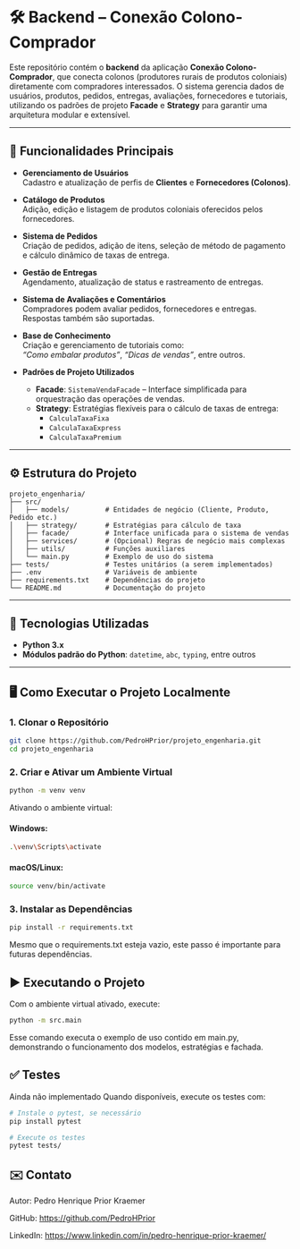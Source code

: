 # 🛠️ Backend – Conexão Colono-Comprador

Este repositório contém o **backend** da aplicação **Conexão Colono-Comprador**, que conecta colonos (produtores rurais de produtos coloniais) diretamente com compradores interessados. O sistema gerencia dados de usuários, produtos, pedidos, entregas, avaliações, fornecedores e tutoriais, utilizando os padrões de projeto **Facade** e **Strategy** para garantir uma arquitetura modular e extensível.

---

## 🚀 Funcionalidades Principais

- **Gerenciamento de Usuários**  
  Cadastro e atualização de perfis de **Clientes** e **Fornecedores (Colonos)**.

- **Catálogo de Produtos**  
  Adição, edição e listagem de produtos coloniais oferecidos pelos fornecedores.

- **Sistema de Pedidos**  
  Criação de pedidos, adição de itens, seleção de método de pagamento e cálculo dinâmico de taxas de entrega.

- **Gestão de Entregas**  
  Agendamento, atualização de status e rastreamento de entregas.

- **Sistema de Avaliações e Comentários**  
  Compradores podem avaliar pedidos, fornecedores e entregas. Respostas também são suportadas.

- **Base de Conhecimento**  
  Criação e gerenciamento de tutoriais como:  
  _“Como embalar produtos”_, _“Dicas de vendas”_, entre outros.

- **Padrões de Projeto Utilizados**
  - **Facade**: `SistemaVendaFacade` – Interface simplificada para orquestração das operações de vendas.
  - **Strategy**: Estratégias flexíveis para o cálculo de taxas de entrega:
    - `CalculaTaxaFixa`
    - `CalculaTaxaExpress`
    - `CalculaTaxaPremium`

---

## ⚙️ Estrutura do Projeto

```
projeto_engenharia/
├── src/
│   ├── models/         # Entidades de negócio (Cliente, Produto, Pedido etc.)
│   ├── strategy/       # Estratégias para cálculo de taxa
│   ├── facade/         # Interface unificada para o sistema de vendas
│   ├── services/       # (Opcional) Regras de negócio mais complexas
│   ├── utils/          # Funções auxiliares
│   └── main.py         # Exemplo de uso do sistema
├── tests/              # Testes unitários (a serem implementados)
├── .env                # Variáveis de ambiente
├── requirements.txt    # Dependências do projeto
└── README.md           # Documentação do projeto
```



---

## 🧪 Tecnologias Utilizadas

- **Python 3.x**
- **Módulos padrão do Python**: `datetime`, `abc`, `typing`, entre outros

---

## 🖥️ Como Executar o Projeto Localmente

### 1. Clonar o Repositório

```bash
git clone https://github.com/PedroHPrior/projeto_engenharia.git
cd projeto_engenharia
```

### 2. Criar e Ativar um Ambiente Virtual
```bash
python -m venv venv
```
Ativando o ambiente virtual:

#### Windows:
```bash
.\venv\Scripts\activate
```
#### macOS/Linux:
```bash
source venv/bin/activate
```

### 3. Instalar as Dependências
```bash
pip install -r requirements.txt
```
Mesmo que o requirements.txt esteja vazio, este passo é importante para futuras dependências.

## ▶️ Executando o Projeto

Com o ambiente virtual ativado, execute:
```bash
python -m src.main
```
Esse comando executa o exemplo de uso contido em main.py, demonstrando o funcionamento dos modelos, estratégias e fachada.

## ✅ Testes

Ainda não implementado
Quando disponíveis, execute os testes com:
```bash
# Instale o pytest, se necessário
pip install pytest

# Execute os testes
pytest tests/
```
## ✉️ Contato

Autor: Pedro Henrique Prior Kraemer

GitHub: https://github.com/PedroHPrior

LinkedIn: https://www.linkedin.com/in/pedro-henrique-prior-kraemer/ 



